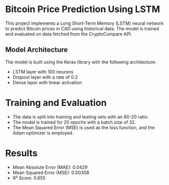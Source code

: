 # Bitcoin Price Prediction Using LSTM
This project implements a Long Short-Term Memory (LSTM) neural network to predict Bitcoin prices in CAD using historical data. The model is trained and evaluated on data fetched from the CryptoCompare API.

## Model Architecture
The model is built using the Keras library with the following architecture:
* LSTM layer with 100 neurons
* Dropout layer with a rate of 0.2
* Dense layer with linear activation

# Training and Evaluation
* The data is split into training and testing sets with an 80-20 ratio.
* The model is trained for 20 epochs with a batch size of 32.
* The Mean Squared Error (MSE) is used as the loss function, and the Adam optimizer is employed.

# Results
* Mean Absolute Error (MAE): 0.0429
* Mean Squared Error (MSE): 0.00308
* R² Score: 0.655
